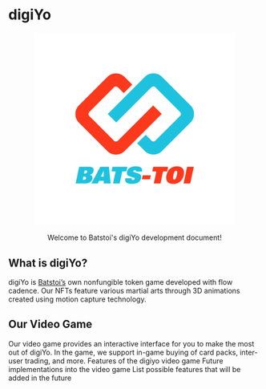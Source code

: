 # digiYo

<p align="center">
  <a href = https://batstoi.com/>
    <img width="400" src="BT_logo_color.png" /> 
  </a>
</p>
<p align = "center">
  Welcome to Batstoi's digiYo development document!
  </p>
  
## What is digiYo?

digiYo is [Batstoi’s](https://batstoi.com/) own nonfungible token game developed with flow cadence.
Our NFTs feature various martial arts through 3D animations created using motion capture technology. 

## Our Video Game
Our video game provides an interactive interface for you to make the most out of digiYo. In the game, we support in-game buying of card packs, inter-user trading, and more.
Features of the digiyo video game
Future implementations into the video game
List possible features that will be added in the future
